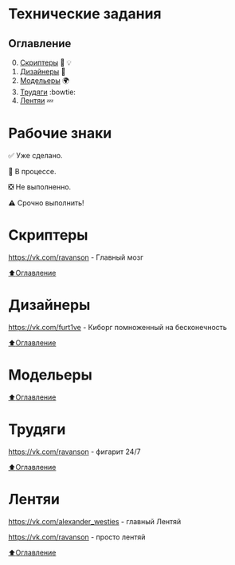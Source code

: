 # Технические задания

## Оглавление

0. [Скриптеры](#Скриптеры) :muscle: :bulb:
1. [Дизайнеры](#Дизайнеры) :art:
2. [Модельеры](#Модельеры) :earth_africa:
3. [Трудяги](#Трудяги) :bowtie:
4. [Лентяи](#Лентяи) :zzz:

# Рабочие знаки

:white_check_mark: Уже сделано.

:black_square_button: В процессе.

:negative_squared_cross_mark: Не выполненно.

:warning: Срочно выполнить!

# Скриптеры
https://vk.com/ravanson - Главный мозг

[:arrow_up:Оглавление](#Оглавление)
# Дизайнеры
https://vk.com/furt1ve - Киборг помноженный на бесконечность

[:arrow_up:Оглавление](#Оглавление)
# Модельеры

[:arrow_up:Оглавление](#Оглавление)

# Трудяги
https://vk.com/ravanson - фигарит 24/7

[:arrow_up:Оглавление](#Оглавление)

# Лентяи
https://vk.com/alexander_westies - главный Лентяй

https://vk.com/ravanson - просто лентяй

[:arrow_up:Оглавление](#Оглавление)
